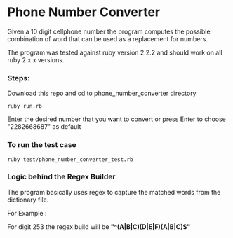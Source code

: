 # Phone Number Converter

Given a 10 digit cellphone number the program computes the possible combination of word that can be used as a replacement for numbers.

The program was tested against ruby version 2.2.2 and should work on all ruby 2.x.x versions.

### Steps:
 Download this repo and cd to phone_number_converter directory
```
ruby run.rb
```

Enter the desired number that you want to convert or press Enter to choose "2282668687" as default

### To run the test case
```
ruby test/phone_number_converter_test.rb
```

### Logic behind the Regex Builder

The program basically uses regex to capture the matched words from the dictionary file.

For Example :

For digit 253 the regex build will be **"^(A|B|C)(D|E|F)(A|B|C)$"**